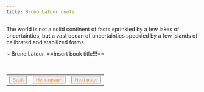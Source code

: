 ```yaml
---
title: Bruno Latour quote
---
```

The world is not a solid continent of facts sprinkled by a few lakes of uncertainties, but a vast ocean of uncertainties speckled by a few islands of calibrated and stabilized forms.

~ Bruno Latour, ==insert book title!!!==

<table> 
  <tr>  
    <td><button type="button"><a href="/on-uncertainty" style="color: #f5993d">Back</a></button></td>  
    <td><button type="button"><a href="/home" style="color: #f5993d">Hypergraph</a></button></td>   
    <td><button type="button"><a href="/hyperbook" style="color: #f5993d">Next page</a></button> </td>  
  </tr>   
</table>
